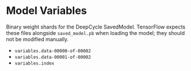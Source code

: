 # Model Variables

Binary weight shards for the DeepCycle SavedModel. TensorFlow expects these files alongside `saved_model.pb` when loading the model; they should not be modified manually.

- `variables.data-00000-of-00002`
- `variables.data-00001-of-00002`
- `variables.index`
